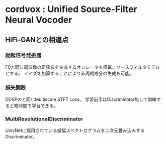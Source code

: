 # cordvox : Unified Source-Filter Neural Vocoder

## HiFi-GANとの相違点
### 励起信号発振器
F0と同じ周波数の正弦波を生成するオシレータを搭載。ソースフィルタモデルとする。
ノイズを加算することにより非周期成分の生成も可能。

### 損失関数
DDSPのと同じMultiscale STFT Loss。
学習前半はDiscriminator無しで訓練すると短時間で学習できる。

### MultiResolutionalDiscriminator
UnivNetに採用されている振幅スペクトログラムを二次元畳み込みするDiscriminator。
